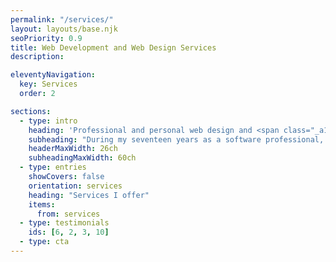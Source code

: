 ```yaml
---
permalink: "/services/"
layout: layouts/base.njk
seoPriority: 0.9
title: Web Development and Web Design Services
description:

eleventyNavigation:
  key: Services
  order: 2

sections:
  - type: intro
    heading: 'Professional and personal web design and <span class="_a11y-hidden">web</span> development services'
    subheading: "During my seventeen years as a software professional, my work has generated <strong>millions in revenue</strong>, sign up <strong>millions of SaaS users</strong>, and empowered global organizations with <strong>scalable software</strong>"
    headerMaxWidth: 26ch
    subheadingMaxWidth: 60ch
  - type: entries
    showCovers: false
    orientation: services
    heading: "Services I offer"
    items:
      from: services
  - type: testimonials
    ids: [6, 2, 3, 10]
  - type: cta
---
```

